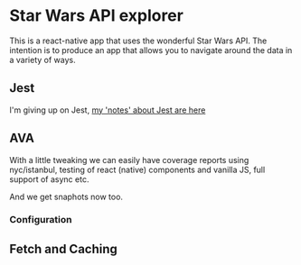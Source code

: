# Star Wars API explorer

This is a react-native app that uses the wonderful Star Wars API. The intention is to produce an app that allows you to navigate around the data in a variety of ways. 

## Jest
I'm giving up on Jest, [my 'notes' about Jest are here](./jest.md)

## AVA
With a little tweaking we can easily have coverage reports using nyc/istanbul, testing of react (native) components and vanilla JS, full support of async etc.

And we get snaphots now too.

### Configuration



## Fetch and Caching


